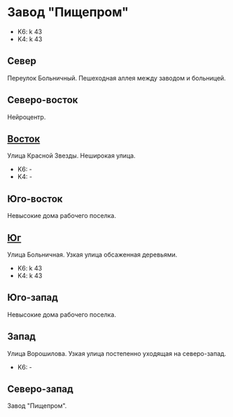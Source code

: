 # Завод "Пищепром"

* K6:   k
        43
* K4:   k
        43

## Север

Переулок Больничный.
Пешеходная аллея между заводом и больницей.

## Северо-восток

Нейроцентр.

## [Восток](./10365077.md)

Улица Красной Звезды.
Неширокая улица.

* K6:   -
* K4:   -

## Юго-восток

Невысокие дома рабочего поселка.

## [Юг](./10360085.md)

Улица Больничная.
Узкая улица обсаженная деревьями.

* K6:   k
        43
* K4:   k
        43

## Юго-запад

Невысокие дома рабочего поселка.

## Запад

Улица Ворошилова.
Узкая улица постепенно уходящая на северо-запад.

* K6:   -

## Северо-запад

Завод "Пищепром".
